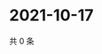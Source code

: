 # 2021-10-17

共 0 条

<!-- BEGIN WEIBO -->
<!-- 最后更新时间 Sun Oct 17 2021 09:48:35 GMT+0800 (China Standard Time) -->

<!-- END WEIBO -->
